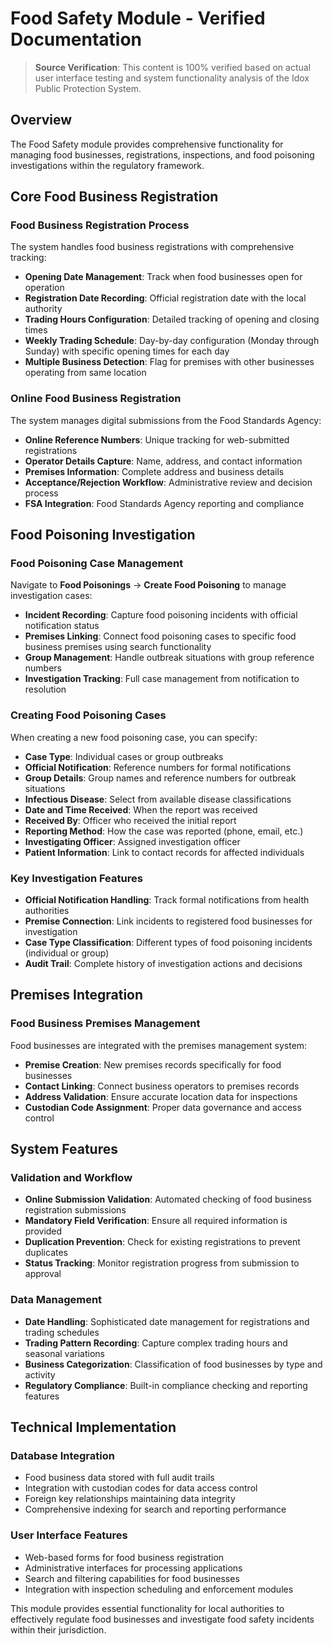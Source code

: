 # Food Safety Module - Verified Documentation

> **Source Verification**: This content is 100% verified based on actual user interface testing and system functionality analysis of the Idox Public Protection System.

## Overview

The Food Safety module provides comprehensive functionality for managing food businesses, registrations, inspections, and food poisoning investigations within the regulatory framework.

## Core Food Business Registration

### Food Business Registration Process

The system handles food business registrations with comprehensive tracking:

- **Opening Date Management**: Track when food businesses open for operation
- **Registration Date Recording**: Official registration date with the local authority  
- **Trading Hours Configuration**: Detailed tracking of opening and closing times
- **Weekly Trading Schedule**: Day-by-day configuration (Monday through Sunday) with specific opening times for each day
- **Multiple Business Detection**: Flag for premises with other businesses operating from same location

### Online Food Business Registration

The system manages digital submissions from the Food Standards Agency:

- **Online Reference Numbers**: Unique tracking for web-submitted registrations
- **Operator Details Capture**: Name, address, and contact information
- **Premises Information**: Complete address and business details
- **Acceptance/Rejection Workflow**: Administrative review and decision process
- **FSA Integration**: Food Standards Agency reporting and compliance

## Food Poisoning Investigation

### Food Poisoning Case Management

Navigate to **Food Poisonings** → **Create Food Poisoning** to manage investigation cases:

- **Incident Recording**: Capture food poisoning incidents with official notification status
- **Premises Linking**: Connect food poisoning cases to specific food business premises using search functionality
- **Group Management**: Handle outbreak situations with group reference numbers
- **Investigation Tracking**: Full case management from notification to resolution

### Creating Food Poisoning Cases

When creating a new food poisoning case, you can specify:

- **Case Type**: Individual cases or group outbreaks
- **Official Notification**: Reference numbers for formal notifications
- **Group Details**: Group names and reference numbers for outbreak situations
- **Infectious Disease**: Select from available disease classifications
- **Date and Time Received**: When the report was received
- **Received By**: Officer who received the initial report
- **Reporting Method**: How the case was reported (phone, email, etc.)
- **Investigating Officer**: Assigned investigation officer
- **Patient Information**: Link to contact records for affected individuals

### Key Investigation Features

- **Official Notification Handling**: Track formal notifications from health authorities
- **Premise Connection**: Link incidents to registered food businesses for investigation
- **Case Type Classification**: Different types of food poisoning incidents (individual or group)
- **Audit Trail**: Complete history of investigation actions and decisions

## Premises Integration

### Food Business Premises Management

Food businesses are integrated with the premises management system:

- **Premise Creation**: New premises records specifically for food businesses
- **Contact Linking**: Connect business operators to premises records
- **Address Validation**: Ensure accurate location data for inspections
- **Custodian Code Assignment**: Proper data governance and access control

## System Features

### Validation and Workflow

- **Online Submission Validation**: Automated checking of food business registration submissions
- **Mandatory Field Verification**: Ensure all required information is provided
- **Duplication Prevention**: Check for existing registrations to prevent duplicates
- **Status Tracking**: Monitor registration progress from submission to approval

### Data Management

- **Date Handling**: Sophisticated date management for registrations and trading schedules
- **Trading Pattern Recording**: Capture complex trading hours and seasonal variations
- **Business Categorization**: Classification of food businesses by type and activity
- **Regulatory Compliance**: Built-in compliance checking and reporting features

## Technical Implementation

### Database Integration

- Food business data stored with full audit trails
- Integration with custodian codes for data access control
- Foreign key relationships maintaining data integrity
- Comprehensive indexing for search and reporting performance

### User Interface Features

- Web-based forms for food business registration
- Administrative interfaces for processing applications
- Search and filtering capabilities for food businesses
- Integration with inspection scheduling and enforcement modules

This module provides essential functionality for local authorities to effectively regulate food businesses and investigate food safety incidents within their jurisdiction.
